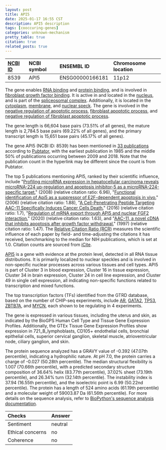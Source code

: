 ```yaml
---
layout: post
title: API5
date: 2025-01-17 16:55 CST
description: API5 description
tags: [cooccuring-genes]
categories: unknown-mechanism
pretty_table: true
citation: true
related_posts: true
---
```




| [NCBI ID](https://www.ncbi.nlm.nih.gov/gene/8539) | NCBI symbol | ENSEMBL ID | Chromosome location |
| :-------- | :------- | :-------- | :------- |
| 8539  | API5 | ENSG00000166181 | 11p12 |



The gene enables [RNA binding](https://amigo.geneontology.org/amigo/term/GO:0003723) and [protein binding](https://amigo.geneontology.org/amigo/term/GO:0005515), and is involved in [fibroblast growth factor binding](https://amigo.geneontology.org/amigo/term/GO:0017134). It is active in and located in the [nucleus](https://amigo.geneontology.org/amigo/term/GO:0005634), and is part of the [spliceosomal complex](https://amigo.geneontology.org/amigo/term/GO:0005681). Additionally, it is located in the [cytoplasm](https://amigo.geneontology.org/amigo/term/GO:0005737), [membrane](https://amigo.geneontology.org/amigo/term/GO:0016020), and [nuclear speck](https://amigo.geneontology.org/amigo/term/GO:0016607). The gene is involved in the [negative regulation of apoptotic process](https://amigo.geneontology.org/amigo/term/GO:0043066), [fibroblast apoptotic process](https://amigo.geneontology.org/amigo/term/GO:0044346), and [negative regulation of fibroblast apoptotic process](https://amigo.geneontology.org/amigo/term/GO:2000270).


The gene length is 66,604 base pairs (73.51% of all genes), the mature length is 2,784.5 base pairs (69.22% of all genes), and the primary transcript length is 15,651 base pairs (45.17% of all genes).


The gene API5 (NCBI ID: 8539) has been mentioned in [33 publications](https://pubmed.ncbi.nlm.nih.gov/?term=%22API5%22) according to [Pubtator](https://academic.oup.com/nar/article/47/W1/W587/5494727), with the earliest publication in 1985 and the middle 50% of publications occurring between 2009 and 2018. Note that the publication count in the hyperlink may be different since the count is from Pubtator.


The top 5 publications mentioning API5, ranked by their scientific influence, include "[Profiling microRNA expression in hepatocellular carcinoma reveals microRNA-224 up-regulation and apoptosis inhibitor-5 as a microRNA-224-specific target.](https://pubmed.ncbi.nlm.nih.gov/18319255)" (2008) (relative citation ratio: 6.96), "[Functional identification of Api5 as a suppressor of E2F-dependent apoptosis in vivo.](https://pubmed.ncbi.nlm.nih.gov/17112319)" (2006) (relative citation ratio: 1.88), "[A Cell-Penetrating Peptide Targeting AAC-11 Specifically Induces Cancer Cells Death.](https://pubmed.ncbi.nlm.nih.gov/27406828)" (2016) (relative citation ratio: 1.7), "[Regulation of mRNA export through API5 and nuclear FGF2 interaction.](https://pubmed.ncbi.nlm.nih.gov/32383752)" (2020) (relative citation ratio: 1.63), and "[AAC-11, a novel cDNA that inhibits apoptosis after growth factor withdrawal.](https://pubmed.ncbi.nlm.nih.gov/9307294)" (1997) (relative citation ratio: 1.47). The [Relative Citation Ratio (RCR)](https://journals.plos.org/plosbiology/article?id=10.1371/journal.pbio.1002541) measures the scientific influence of each paper by field- and time-adjusting the citations it has received, benchmarking to the median for NIH publications, which is set at 1.0. Citation counts are sourced from [iCite](https://icite.od.nih.gov).


[API5](https://www.proteinatlas.org/ENSG00000166181-API5) is a gene with evidence at the protein level, detected in all RNA tissue distributions. It is primarily localized to nuclear speckles and is involved in non-specific nuclear processes across various tissues and cell types. API5 is part of Cluster 3 in blood expression, Cluster 16 in tissue expression, Cluster 34 in brain expression, Cluster 24 in cell line expression, and Cluster 49 in single cell expression, all indicating non-specific functions related to transcription and mixed functions.


The top transcription factors (TFs) identified from the GTRD database, based on the number of CHIP-seq experiments, include [AR](https://www.ncbi.nlm.nih.gov/gene/367), [GATA2](https://www.ncbi.nlm.nih.gov/gene/2624), [TP53](https://www.ncbi.nlm.nih.gov/gene/7157), [ZBTB7A](https://www.ncbi.nlm.nih.gov/gene/51341), and [MYCN](https://www.ncbi.nlm.nih.gov/gene/4613), each shown to be regulating in 4 experiments.





The gene is expressed in various tissues, including the uterus and skin, as indicated by the BioGPS Human Cell Type and Tissue Gene Expression Profiles. Additionally, the GTEx Tissue Gene Expression Profiles show expression in 721_B_lymphoblasts, CD105+ endothelial cells, bronchial epithelial cells, superior cervical ganglion, skeletal muscle, atrioventricular node, ciliary ganglion, and skin.




The protein sequence analyzed has a GRAVY value of -0.392 (47.07th percentile), indicating a hydrophilic nature. At pH 7.0, the protein carries a charge of -0.027 (50.28th percentile). The median structural flexibility is 1.007 (70.66th percentile), with a predicted secondary structure composition of 36.64% helix (83.77th percentile), 37.02% sheet (73.19th percentile), and 26.34% turn (32.14th percentile). The instability index is 37.94 (16.55th percentile), and the isoelectric point is 6.99 (50.22nd percentile). The protein has a length of 524 amino acids (61.19th percentile) and a molecular weight of 59003.87 Da (61.56th percentile). For more details on the sequence analysis, refer to [BioPython's sequence analysis documentation](https://biopython.org/docs/1.75/api/Bio.SeqUtils.ProtParam.html).





| Checks    | Answer |
| :-------- | :------- |
| Sentiment  | neutral   |
| Ethical concerns | no     |
| Coherence    | no    |